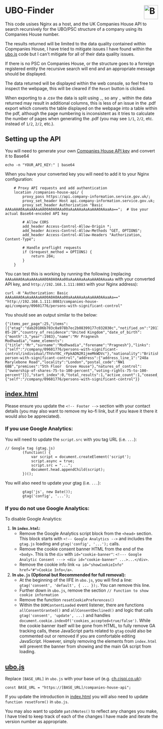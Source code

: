 # UBO-Finder <a href='https://ko-fi.com/christianjameswatkins' target='_blank'><img height='35' align='right' style='border:0px;height:46px;' src='https://storage.ko-fi.com/cdn/kofi1.png?v1' border='0' alt='Buy Me a Coffee at ko-fi.com' /></a>
This code usises Nginx as a host, and the UK Companies House API to search recursively for the UBO/PSC structure of a company using its Companies House number.

The results returned will be limited to the data quality contained within Copmpanies House, I have tried to mitigate issues I have found within the [ubo.js](ubo.js) code but I can't mitigate for all of their data quality issues.

If there is no PSC on Companies House, or the structure goes to a forreign registered entity the recursive search will end and an appropriate message should be displayed.

The data returned will be displayed within the web console, so feel free to inspect the webpage, this will be cleared if the `Reset` button is clicked.

When exporting to a .csv the data is split using `,`, so any `,` within the data returned may result in additional columns, this is less of an issue in the .pdf export which convets the table displayed on the webpage into a table within the pdf, although the page numbering is inconsistent as it tries to calculate the number of pages when generating the .pdf (you may see `1/1`, `2/2`, etc. instead of `1/2`, `2/2`, etc.).

## Setting up the API

You will need to generate your own [Companies House API key](https://developer.company-information.service.gov.uk/get-started) and convert it to Base64

```
echo -n "YOUR_API_KEY:" | base64
```

When you have your converted key you will need to add it to your Nginx configuration:
```
    # Proxy API requests and add authentication
    location /companies-house-api/ {
        proxy_pass https://api.company-information.service.gov.uk/;
        proxy_set_header Host api.company-information.service.gov.uk;
        proxy_set_header Authorization "Basic AAAaAAA0AaAaAAAaAA00A0A0AAa00aAaAAAaAaAaAAA0AAaaAa==";  # Use your actual Base64-encoded API key

        # Allow CORS
        add_header Access-Control-Allow-Origin *;
        add_header Access-Control-Allow-Methods "GET, OPTIONS";
        add_header Access-Control-Allow-Headers "Authorization, Content-Type";

        # Handle preflight requests
        if ($request_method = OPTIONS) {
            return 204;
        }
    }
```

You can test this is working by running the following (replacing `AAAaAAA0AaAaAAAaAA00A0A0AAa00aAaAAAaAaAaAAA0AAaaAa` with your converted API key, and `http://192.168.1.111:8083` with your Nginx address):

```
curl -H "Authorization: Basic AAAaAAA0AaAaAAAaAA00A0A0AAa00aAaAAAaAaAaAAA0AAaaAa==" "http://192.168.1.111:8083/companies-house-api/company/09601776/persons-with-significant-control"
```

You should see an output similar to the below:
```
{"items_per_page":25,"items":[{"etag":"dab20106b703c0a978b7ec2b08399177c032030c","notified_on":"2017-05-20","country_of_residence":"United Kingdom","date_of_birth":{"month":3,"year":1983},"name":"Mr Pragnesh Modhwadia","name_elements":{"title":"Mr","surname":"Modhwadia","forename":"Pragnesh"},"links":{"self":"/company/09601776/persons-with-significant-control/individual/ThVvY0C_rPpkADN2R1jmeMkWDVc"},"nationality":"British","ceased":false,"kind":"individual-person-with-significant-control","address":{"address_line_1":"248a Marylebone Road","locality":"London","postal_code":"NW1 6BB","premises":"5th Floor  Grove House"},"natures_of_control":["ownership-of-shares-75-to-100-percent","voting-rights-75-to-100-percent"]}],"start_index":0,"total_results":1,"active_count":1,"ceased_count":0,"links":{"self":"/company/09601776/persons-with-significant-control"}}
```

## [index.html](index.html)

Please ensure you update the `<!-- Footer -->` section with your contact details (you may also want to remove my ko-fi link, but if you leave it there it would also be appreciated).

### If you use Google Analytics:

You will need to update the `script.src` with you tag URL (i.e. `...`):
```
// Google tag (gtag.js)
        (function() {
            var script = document.createElement('script');
            script.async = true;
            script.src = "...";
            document.head.appendChild(script);
        })();
```

You will also need to update your gtag (i.e.  `...`):
```
        gtag('js', new Date());
        gtag('config', '...');
```

### If you do not use Google Analytics:
To disable Google Analytics:
1.  **In `index.html`:**
    *   Remove the Google Analytics script block from the `<head>` section. This block starts with `<!-- Google Analytics -->` and includes the `gtag.js` loading and `gtag('config', '...');` calls.
    *   Remove the cookie consent banner HTML from the end of the `<body>`. This is the `div` with `id="cookie-banner"`: `<!--- Google Analytic Consent ---> <div id="cookie-banner" ...>...</div>`.
    *   Remove the cookie info link `<a id="showCookieInfo" href="#">Cookie Info</a>`.
2.  **In `ubo.js` (Optional but Recommended for full removal):**
    *   At the beginning of the IIFE in `ubo.js`, you will find a line: `gtag('consent', 'default', { ... });`. You can remove this line.
    *   Further down in `ubo.js`, remove the section `// Function to show cookie information`
    *   Remove the function `resetCookiePreferences()`
    *   Within the `DOMContentLoaded` event listener, there are functions `allConsentGranted()` and `allConsentDeclined()` and logic that calls `gtag('consent', 'update', ...)` and handles `document.cookie.indexOf('cookies_accepted=true/false')`. While the cookie banner itself will be gone from HTML, to fully remove GA tracking calls, these JavaScript parts related to `gtag` could also be commented out or removed if you are comfortable editing JavaScript. However, simply removing the elements from `index.html` will prevent the banner from showing and the main GA script from loading.


## [ubo.js](ubo.js)

Replace `[BASE_URL]` in `ubo.js` with your base url (e.g. [ch.cjspi.co.uk](https://ch.cjspi.co.uk/)):
```
const BASE_URL = "https://[BASE_URL]/companies-house-api"; 
```

If you update the introduction in [index.html](index.html) you will also need to update `function resetForm()` in `ubo.js`.

You may also want to update `patchNotes()` to reflect any changes you make, I have tried to keep track of each of the changes I have made and iterate the version number as appropriate.
